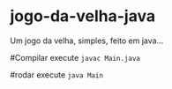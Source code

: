 # jogo-da-velha-java
Um jogo da velha, simples, feito em java...


#Compilar
execute `javac Main.java`

#rodar
execute `java Main`

